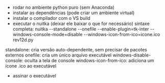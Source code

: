 - rodar no ambiente python puro (sem Anaconda)
- instalar as dependências (pode criar um ambiente virtual)
- instalar o compilador com o VS build
- executar o nuitka (deixar ele baixar o que for necessário)
	sintaxe completa:
	nuitka --standalone --onefile --enable-plugin=tk-inter --windows-console-mode=disable --windows-icon-from-ico=icone.ico rev12d.py

standalone: cria versão auto-dependente, sem precisar de pacotes externos
onefile: cria um único arquivo executável
windows-disable-console: oculta a tela de console
windows-icon-from-ico: adiciona um ícone .ico ao executável

- assinar o executável
